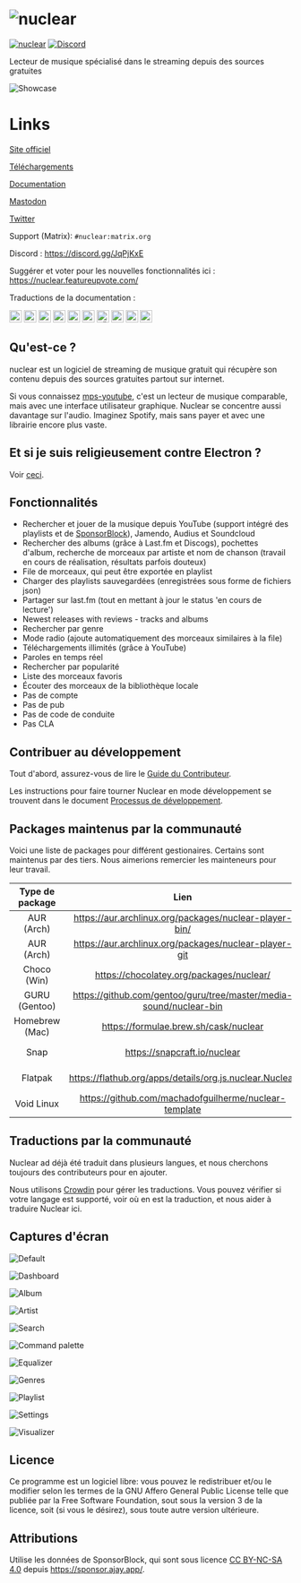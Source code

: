 # ![nuclear](https://i.imgur.com/oT1006i.png) 
[![nuclear](https://snapcraft.io//nuclear/badge.svg)](https://snapcraft.io/nuclear) [![Discord](https://img.shields.io/badge/Discord-7289DA?style=for-the-badge&logo=discord&logoColor=white)](https://discord.gg/JqPjKxE)

Lecteur de musique spécialisé dans le streaming depuis des sources gratuites

![Showcase](https://i.imgur.com/8qHu66J.png)

# Links

[Site officiel](https://nuclearplayer.com)

[Téléchargements](https://github.com/nukeop/nuclear/releases)

[Documentation](https://nukeop.gitbook.io/nuclear/)

[Mastodon](https://fosstodon.org/@nuclearplayer)

[Twitter](https://twitter.com/nuclear_player)

Support (Matrix): `#nuclear:matrix.org`

Discord : https://discord.gg/JqPjKxE

Suggérer et voter pour les nouvelles fonctionnalités ici : https://nuclear.featureupvote.com/

Traductions de la documentation :

<kbd>[<img title="Deutsch" alt="Deutsch" src="https://cdn.statically.io/gh/hjnilsson/country-flags/master/svg/de.svg" width="22">](docs/README-de.md)</kbd>
<kbd>[<img title="Português" alt="Português" src="https://cdn.statically.io/gh/hjnilsson/country-flags/master/svg/br.svg" width="22">](docs/README-ptbr.md)</kbd>
<kbd>[<img title="Svenska" alt="Svenska" src="https://cdn.statically.io/gh/hjnilsson/country-flags/master/svg/se.svg" width="22">](docs/README-se.md)</kbd>
<kbd>[<img title="English" alt="English" src="https://cdn.statically.io/gh/hjnilsson/country-flags/master/svg/us.svg" width="22">](README.md)</kbd>
<kbd>[<img title="Hebrew" alt="Hebrew" src="https://cdn.statically.io/gh/hjnilsson/country-flags/master/svg/il.svg" width="22">](docs/README-he.md)</kbd>
<kbd>[<img title="Italiano" alt="Italiano" src="https://cdn.statically.io/gh/hjnilsson/country-flags/master/svg/it.svg" width="22">](docs/README-it.md)</kbd>
<kbd>[<img title="Türkçe" alt="Türkçe" src="https://cdn.statically.io/gh/hjnilsson/country-flags/master/svg/tr.svg" width="22">](docs/README-tr.md)</kbd>
<kbd>[<img title="Español" alt="Español" src="https://cdn.statically.io/gh/hjnilsson/country-flags/master/svg/es.svg" width="22">](docs/README-es.md)</kbd>
<kbd>[<img title="Indonesia" alt="Indonesia" src="https://cdn.statically.io/gh/hjnilsson/country-flags/master/svg/id.svg" width="22">](docs/README-id.md)</kbd>
<kbd>[<img title="Français" alt="Français" src="https://cdn.statically.io/gh/hjnilsson/country-flags/master/svg/fr.svg" width="22">](docs/README-fr.md)</kbd>

## Qu'est-ce ?
nuclear est un logiciel de streaming de musique gratuit qui récupère son contenu depuis des sources gratuites partout sur internet.

Si vous connaissez [mps-youtube](https://github.com/mps-youtube/mps-youtube), c'est un lecteur de musique comparable, mais avec une interface utilisateur graphique.
Nuclear se concentre aussi davantage sur l'audio. Imaginez Spotify, mais sans payer et avec
une librairie encore plus vaste.

## Et si je suis religieusement contre Electron ?
Voir [ceci](electron-fr.md).

## Fonctionnalités

- Rechercher et jouer de la musique depuis YouTube (support intégré des playlists et de [SponsorBlock](https://sponsor.ajay.app/)), Jamendo, Audius et Soundcloud
- Rechercher des albums (grâce à Last.fm et Discogs), pochettes d'album, recherche de morceaux par artiste et nom de chanson (travail en cours de réalisation, résultats parfois douteux)
- File de morceaux, qui peut être exportée en playlist
- Charger des playlists sauvegardées (enregistrées sous forme de fichiers json)
- Partager sur last.fm (tout en mettant à jour le status 'en cours de lecture')
- Newest releases with reviews - tracks and albums
- Rechercher par genre
- Mode radio (ajoute automatiquement des morceaux similaires à la file)
- Téléchargements illimités (grâce à YouTube)
- Paroles en temps réel
- Rechercher par popularité
- Liste des morceaux favoris
- Écouter des morceaux de la bibliothèque locale
- Pas de compte
- Pas de pub
- Pas de code de conduite
- Pas CLA

## Contribuer au développement

Tout d'abord, assurez-vous de lire le [Guide du Contributeur](https://nukeop.gitbook.io/nuclear/contributing/contribution-guidelines).

Les instructions pour faire tourner Nuclear en mode développement se trouvent dans le document [Processus de développement](https://nukeop.gitbook.io/nuclear/developer-resources/development-process).

## Packages maintenus par la communauté

Voici une liste de packages pour différent gestionaires. Certains sont maintenus par des tiers. Nous aimerions remercier les mainteneurs pour leur travail.

| Type de package | Lien                                                               | Mainteneur                                   | Méthode d'installation                        |
|:---------------:|:------------------------------------------------------------------:|:--------------------------------------------:|:---------------------------------------------:|
| AUR (Arch)      | https://aur.archlinux.org/packages/nuclear-player-bin/             | [nukeop](https://github.com/nukeop)          | yay -s nuclear-player-bin                     |
| AUR (Arch)      | https://aur.archlinux.org/packages/nuclear-player-git              | [nukeop](https://github.com/nukeop)          | yay -s nuclear-player-git                     |
| Choco (Win)     | https://chocolatey.org/packages/nuclear/                           | [JourneyOver](https://github.com/JourneyOver)| choco install nuclear                         |
| GURU (Gentoo)   | https://github.com/gentoo/guru/tree/master/media-sound/nuclear-bin | Orphaned                                     | emerge nuclear-bin                            |
| Homebrew (Mac)  | https://formulae.brew.sh/cask/nuclear                              | Homebrew                                     | brew install --cask nuclear                   |
| Snap            | https://snapcraft.io/nuclear                                       | [nukeop](https://github.com/nukeop)          | sudo snap install nuclear                     |
| Flatpak         | https://flathub.org/apps/details/org.js.nuclear.Nuclear            | [nukeop](https://github.com/nukeop)          | flatpak install flathub org.js.nuclear.Nuclear|
| Void Linux      | https://github.com/machadofguilherme/nuclear-template              | [machadofguilherme](https://github.com/machadofguilherme) | Voir le README


## Traductions par la communauté
Nuclear ad déjà été traduit dans plusieurs langues, et nous cherchons toujours des contributeurs pour en ajouter.

Nous utilisons [Crowdin](https://crowdin.com/project/nuclear) pour gérer les traductions. Vous pouvez vérifier si votre langage est supporté, voir où en est la traduction, et nous aider à traduire Nuclear ici.

## Captures d'écran

![Default](../screenshots/screenshot_default.jpg)

![Dashboard](../screenshots/screenshot_dashboard.jpg)

![Album](../screenshots/screenshot_album.jpg)

![Artist](../screenshots/screenshot_artist.jpg)

![Search](../screenshots/screenshot_search.jpg)

![Command palette](../screenshots/screenshot_command_palette.jpg)

![Equalizer](../screenshots/screenshot_equalizer.jpg)

![Genres](../screenshots/screenshot_genres.jpg)

![Playlist](../screenshots/screenshot_playlist.jpg)

![Settings](../screenshots/screenshot_settings.jpg)

![Visualizer](../screenshots/screenshot_visualizer.jpg)

## Licence

Ce programme est un logiciel libre: vous pouvez le redistribuer et/ou le modifier selon les termes de la GNU Affero General Public License telle que publiée par la Free Software Foundation, sout sous la version 3 de la licence, soit (si vous le désirez), sous toute autre version ultérieure.

## Attributions

Utilise les données de SponsorBlock, qui sont sous licence [CC BY-NC-SA 4.0](https://creativecommons.org/licenses/by-nc-sa/4.0/) depuis https://sponsor.ajay.app/.
